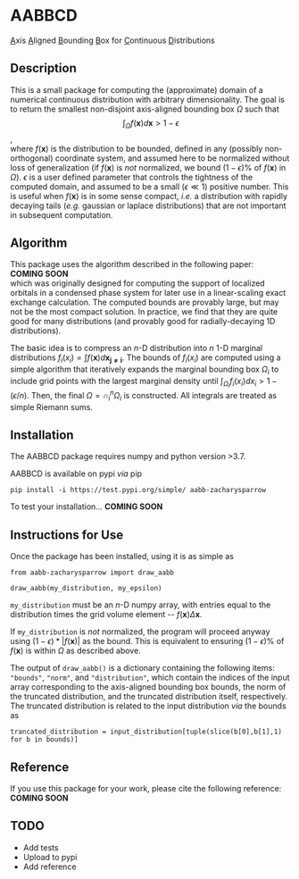 # AABBCD
<ins>A</ins>xis <ins>A</ins>ligned <ins>B</ins>ounding <ins>B</ins>ox for <ins>C</ins>ontinuous <ins>D</ins>istributions

## Description
This is a small package for computing the (approximate) domain of a numerical continuous distribution with arbitrary dimensionality. The goal is to return the smallest non-disjoint axis-aligned bounding box $\Omega$ such that\
$$\int_\Omega f(\mathbf{x}) d\mathbf{x} > 1 - \epsilon$$,\
where $f(\mathbf{x})$ is the distribution to be bounded, defined in any (possibly non-orthogonal) coordinate system, and assumed here to be normalized without loss of generalization (if $f(\mathbf{x})$ is *not* normalized, we bound $(1 - \epsilon)$\% of $f(\mathbf{x})$ in $\Omega$). $\epsilon$ is a user defined parameter that controls the tightness of the computed domain, and assumed to be a small ($\epsilon \ll 1$) positive number. This is useful when $f(\mathbf{x})$ is in some sense compact, *i.e.* a distribution with rapidly decaying tails (*e.g.* gaussian or laplace distributions) that are not important in subsequent computation.

## Algorithm
This package uses the algorithm described in the following paper:\
**COMING SOON**\
which was originally designed for computing the support of localized orbitals in a condensed phase system for later use in a linear-scaling exact exchange calculation. The computed bounds are provably large, but may not be the most compact solution. In practice, we find that they are quite good for many distributions (and provably good for radially-decaying 1D distributions).

The basic idea is to compress an $n$-D distribution into $n$ 1-D marginal distributions $f_{i}(x_{i}) = \int f(\mathbf{x}) d \mathbf{x_{j \neq i}}$. The bounds of $f_i(x_i)$ are computed using a simple algorithm that iteratively expands the marginal bounding box $\Omega_i$ to include grid points with the largest marginal density until $\int_{\Omega_i} f_{i}(x_{i}) d x_{i} > 1- (\epsilon/n)$. Then, the final $\Omega = \cap_i^n \Omega_i$ is constructed. All integrals are treated as simple Riemann sums.

## Installation
The AABBCD package requires numpy and python version >3.7. 

AABBCD is available on pypi *via* pip
```
pip install -i https://test.pypi.org/simple/ aabb-zacharysparrow
```
To test your installation... **COMING SOON**

## Instructions for Use
Once the package has been installed, using it is as simple as
```
from aabb-zacharysparrow import draw_aabb

draw_aabb(my_distribution, my_epsilon)
```
<tt>`my_distribution`</tt> must be an $n$-D numpy array, with entries equal to the distribution times the grid volume element -- $f(\mathbf{x})\Delta \mathbf{x}$.

If <tt>`my_distribution`</tt> is *not* normalized, the program will proceed anyway using $(1- \epsilon)* \left| f(\mathbf{x}) \right|$ as the bound. This is equivalent to ensuring $(1 - \epsilon)$\% of $f(\mathbf{x})$ is within $\Omega$ as described above.

The output of <tt>`draw_aabb()`</tt> is a dictionary containing the following items: <tt>`"bounds"`</tt>, <tt>`"norm"`</tt>, and <tt>`"distribution"`</tt>, which contain the indices of the input array corresponding to the axis-aligned bounding box bounds, the norm of the truncated distribution, and the truncated distribution itself, respectively. The truncated distribution is related to the input distribution *via* the bounds as
```
trancated_distribution = input_distribution[tuple(slice(b[0],b[1],1) for b in bounds)]
```

## Reference
If you use this package for your work, please cite the following reference:
**COMING SOON**

## TODO
- Add tests
- Upload to pypi
- Add reference
